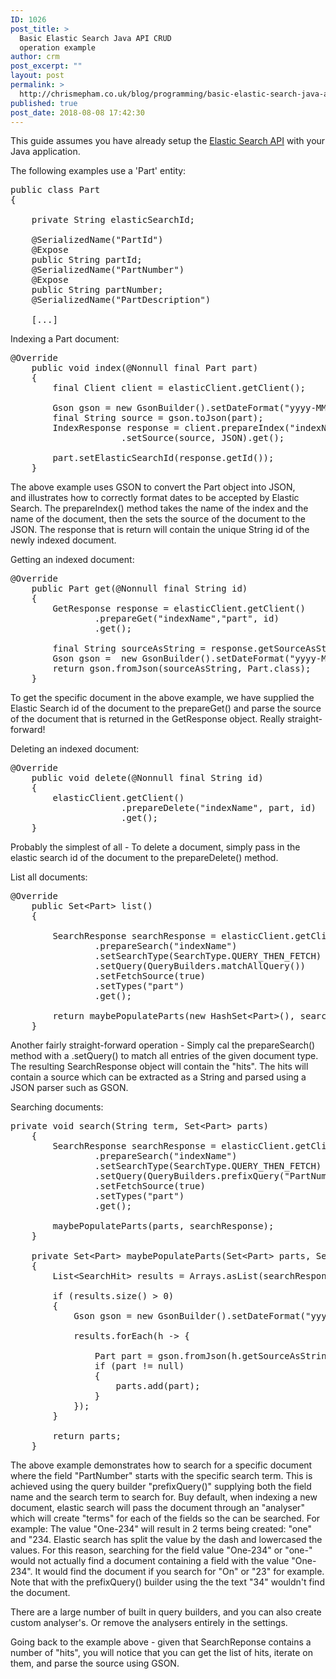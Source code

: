 ```yaml
---
ID: 1026
post_title: >
  Basic Elastic Search Java API CRUD
  operation example
author: crm
post_excerpt: ""
layout: post
permalink: >
  http://chrismepham.co.uk/blog/programming/basic-elastic-search-java-api-crud-operations-example/
published: true
post_date: 2018-08-08 17:42:30
---
```

This guide assumes you have already setup the <a href="https://www.baeldung.com/elasticsearch-java">Elastic Search API</a> with your Java application.

The following examples use a 'Part' entity:
<pre class="EnlighterJSRAW" data-enlighter-language="java">public class Part
{

    private String elasticSearchId;

    @SerializedName("PartId")
    @Expose
    public String partId;
    @SerializedName("PartNumber")
    @Expose
    public String partNumber;
    @SerializedName("PartDescription")
   
    [...]</pre>
Indexing a Part document:
<pre class="EnlighterJSRAW" data-enlighter-language="null">@Override
    public void index(@Nonnull final Part part)
    {
        final Client client = elasticClient.getClient();

        Gson gson = new GsonBuilder().setDateFormat("yyyy-MM-dd").create();
        final String source = gson.toJson(part);
        IndexResponse response = client.prepareIndex("indexName", "part")
                     .setSource(source, JSON).get();

        part.setElasticSearchId(response.getId());
    }</pre>
The above example uses GSON to convert the Part object into JSON, and illustrates how to correctly format dates to be accepted by Elastic Search. The prepareIndex() method takes the name of the index and the name of the document, then the sets the source of the document to the JSON. The response that is return will contain the unique String id of the newly indexed document.

Getting an indexed document:
<pre class="EnlighterJSRAW" data-enlighter-language="java">@Override
    public Part get(@Nonnull final String id)
    {
        GetResponse response = elasticClient.getClient()
                .prepareGet("indexName","part", id)
                .get();

        final String sourceAsString = response.getSourceAsString();
        Gson gson =  new GsonBuilder().setDateFormat("yyyy-MM-dd").create();
        return gson.fromJson(sourceAsString, Part.class);
    }</pre>
To get the specific document in the above example, we have supplied the Elastic Search id of the document to the prepareGet() and parse the source of the document that is returned in the GetResponse object. Really straight-forward!

Deleting an indexed document:
<pre class="EnlighterJSRAW" data-enlighter-language="java">@Override
    public void delete(@Nonnull final String id)
    {
        elasticClient.getClient()
                     .prepareDelete("indexName", part, id)
                     .get();
    }</pre>
Probably the simplest of all - To delete a document, simply pass in the elastic search id of the document to the prepareDelete() method.

List all documents:
<pre class="EnlighterJSRAW" data-enlighter-language="java">@Override
    public Set&lt;Part&gt; list()
    {

        SearchResponse searchResponse = elasticClient.getClient()
                .prepareSearch("indexName")
                .setSearchType(SearchType.QUERY_THEN_FETCH)
                .setQuery(QueryBuilders.matchAllQuery())
                .setFetchSource(true)
                .setTypes("part")
                .get();

        return maybePopulateParts(new HashSet&lt;Part&gt;(), searchResponse);
    }</pre>
Another fairly straight-forward operation - Simply cal the prepareSearch() method with a .setQuery() to match all entries of the given document type. The resulting SearchResponse object will contain the "hits". The hits will contain a source which can be extracted as a String and parsed using a JSON parser such as GSON.

Searching documents:
<pre class="EnlighterJSRAW" data-enlighter-language="java">private void search(String term, Set&lt;Part&gt; parts)
    {
        SearchResponse searchResponse = elasticClient.getClient()
                .prepareSearch("indexName")
                .setSearchType(SearchType.QUERY_THEN_FETCH)
                .setQuery(QueryBuilders.prefixQuery("PartNumber", term))
                .setFetchSource(true)
                .setTypes("part")
                .get();

        maybePopulateParts(parts, searchResponse);
    }

    private Set&lt;Part&gt; maybePopulateParts(Set&lt;Part&gt; parts, SearchResponse searchResponse)
    {
        List&lt;SearchHit&gt; results = Arrays.asList(searchResponse.getHits().getHits());

        if (results.size() &gt; 0)
        {
            Gson gson = new GsonBuilder().setDateFormat("yyyy-MM-dd").create();

            results.forEach(h -&gt; {

                Part part = gson.fromJson(h.getSourceAsString(), Part.class);
                if (part != null)
                {
                    parts.add(part);
                }
            });
        }

        return parts;
    }</pre>
The above example demonstrates how to search for a specific document where the field "PartNumber" starts with the specific search term. This is achieved using the query builder "prefixQuery()" supplying both the field name and the search term to search for. Buy default, when indexing a new document, elastic search will pass the document through an "analyser" which will create "terms" for each of the fields so the can be searched. For example: The value "One-234" will result in 2 terms being created: "one" and "234. Elastic search has split the value by the dash and lowercased the values. For this reason, searching for the field value "One-234" or "one-" would not actually find a document containing a field with the value "One-234". It would find the document if you search for "On" or "23" for example. Note that with the prefixQuery() builder using the the text "34" wouldn't find the document.

There are a large number of built in query builders, and you can also create custom analyser's. Or remove the analysers entirely in the settings.

Going back to the example above - given that SearchReponse contains a number of "hits", you will notice that you can get the list of hits, iterate on them, and parse the source using GSON.

&nbsp;